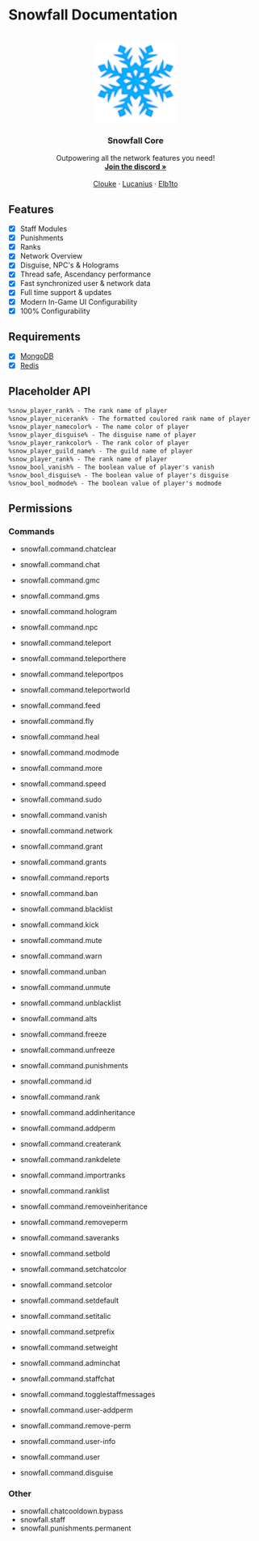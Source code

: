# Snowfall Documentation

<!-- LOGO -->
<br />
<div align="center">
  <a href="https://github.com/FrozedClubDevelopment/Snowfall-Documentation">
    <img src="snowfall.png" alt="Logo" width="160" height="160">
  </a>

  <h3 align="center">Snowfall Core</h3>

  <p align="center">
    Outpowering all the network features you need!
    <br />
    <a href="https://discord.frozed.club/"><strong>Join the discord »</strong></a>
    <br />
    <br />
    <a href="https://github.com/Clouke">Clouke</a>
    ·
    <a href="https://github.com/Lucaniuss">Lucanius</a>
    ·
    <a href="https://github.com/Elb1to">Elb1to</a>
  </p>
</div>

<!-- FEATURES -->
## Features
- [x] Staff Modules
- [x] Punishments
- [x] Ranks
- [x] Network Overview
- [x] Disguise, NPC's & Holograms 
- [x] Thread safe, Ascendancy performance   
- [x] Fast synchronized user & network data  
- [x] Full time support & updates
- [x] Modern In-Game UI Configurability 
- [x] 100% Configurability 

<!-- REQUIREMENTS -->
## Requirements
- [x] [MongoDB](https://www.mongodb.com/)
- [x] [Redis](https://redis.io/)

<!-- Placeholders -->
## Placeholder API
    %snow_player_rank% - The rank name of player
    %snow_player_nicerank% - The formatted coulored rank name of player
    %snow_player_namecolor% - The name color of player
    %snow_player_disguise% - The disguise name of player
    %snow_player_rankcolor% - The rank color of player
    %snow_player_guild_name% - The guild name of player
    %snow_player_rank% - The rank name of player
    %snow_bool_vanish% - The boolean value of player's vanish
    %snow_bool_disguise% - The boolean value of player's disguise
    %snow_bool_modmode% - The boolean value of player's modmode
## Permissions
### Commands
* snowfall.command.chatclear
* snowfall.command.chat
* snowfall.command.gmc
* snowfall.command.gms
* snowfall.command.hologram
* snowfall.command.npc
* snowfall.command.teleport
* snowfall.command.teleporthere
* snowfall.command.teleportpos
* snowfall.command.teleportworld
* snowfall.command.feed
* snowfall.command.fly
* snowfall.command.heal
* snowfall.command.modmode
* snowfall.command.more
* snowfall.command.speed
* snowfall.command.sudo
* snowfall.command.vanish
* snowfall.command.network
* snowfall.command.grant
* snowfall.command.grants
* snowfall.command.reports
    
* snowfall.command.ban
* snowfall.command.blacklist
* snowfall.command.kick
* snowfall.command.mute
* snowfall.command.warn
    
* snowfall.command.unban
* snowfall.command.unmute
* snowfall.command.unblacklist
    
* snowfall.command.alts
* snowfall.command.freeze
* snowfall.command.unfreeze
* snowfall.command.punishments
* snowfall.command.id
    
* snowfall.command.rank
* snowfall.command.addinheritance
* snowfall.command.addperm
* snowfall.command.createrank
* snowfall.command.rankdelete
* snowfall.command.importranks
* snowfall.command.ranklist
* snowfall.command.removeinheritance
* snowfall.command.removeperm
* snowfall.command.saveranks
* snowfall.command.setbold
* snowfall.command.setchatcolor
* snowfall.command.setcolor
* snowfall.command.setdefault
* snowfall.command.setitalic
* snowfall.command.setprefix
* snowfall.command.setweight
    
* snowfall.command.adminchat
* snowfall.command.staffchat
* snowfall.command.togglestaffmessages
    
* snowfall.command.user-addperm
* snowfall.command.remove-perm
* snowfall.command.user-info
* snowfall.command.user
    
* snowfall.command.disguise

### Other
* snowfall.chatcooldown.bypass
* snowfall.staff
* snowfall.punishments.permanent
